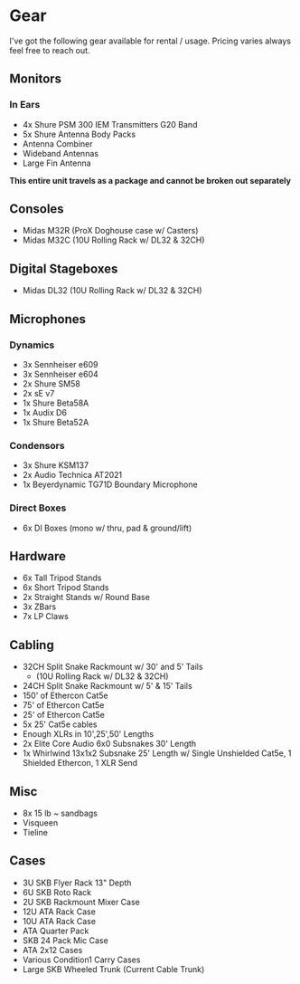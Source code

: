 # Gear

I've got the following gear available for rental / usage.  Pricing varies always feel free to reach out.

## Monitors

### In Ears

 - 4x Shure PSM 300 IEM Transmitters G20 Band
 - 5x Shure Antenna Body Packs
 - Antenna Combiner
 - Wideband Antennas
 - Large Fin Antenna

__This entire unit travels as a package and cannot be broken out separately__

## Consoles

 - Midas M32R (ProX Doghouse case w/ Casters)
 - Midas M32C (10U Rolling Rack w/ DL32 & 32CH)
 
## Digital Stageboxes

 - Midas DL32 (10U Rolling Rack w/ DL32 & 32CH)

## Microphones

### Dynamics

 - 3x Sennheiser e609
 - 3x Sennheiser e604
 - 2x Shure SM58
 - 2x sE v7
 - 1x Shure Beta58A
 - 1x Audix D6
 - 1x Shure Beta52A

### Condensors

 - 3x Shure KSM137
 - 2x Audio Technica AT2021
 - 1x Beyerdynamic TG71D Boundary Microphone

### Direct Boxes
 - 6x DI Boxes (mono w/ thru, pad & ground/lift)

## Hardware

 - 6x Tall Tripod Stands
 - 6x Short Tripod Stands
 - 2x Straight Stands w/ Round Base
 - 3x ZBars
 - 7x LP Claws

## Cabling

 - 32CH Split Snake Rackmount w/ 30' and 5' Tails
   - (10U Rolling Rack w/ DL32 & 32CH)
 - 24CH Split Snake Rackmount w/ 5' & 15' Tails
 - 150' of Ethercon Cat5e
 - 75' of Ethercon Cat5e
 - 25' of Ethercon Cat5e
 - 5x 25' Cat5e cables
 - Enough XLRs in 10',25',50' Lengths
 - 2x Elite Core Audio 6x0 Subsnakes 30' Length
 - 1x Whirlwind 13x1x2 Subsnake 25' Length w/ Single Unshielded Cat5e, 1 Shielded Ethercon, 1 XLR Send

## Misc

 - 8x 15 lb ~ sandbags
 - Visqueen
 - Tieline

## Cases

 - 3U SKB Flyer Rack 13" Depth
 - 6U SKB Roto Rack
 - 2U SKB Rackmount Mixer Case
 - 12U ATA Rack Case
 - 10U ATA Rack Case
 - ATA Quarter Pack
 - SKB 24 Pack Mic Case
 - ATA 2x12 Cases
 - Various Condition1 Carry Cases
 - Large SKB Wheeled Trunk (Current Cable Trunk)
